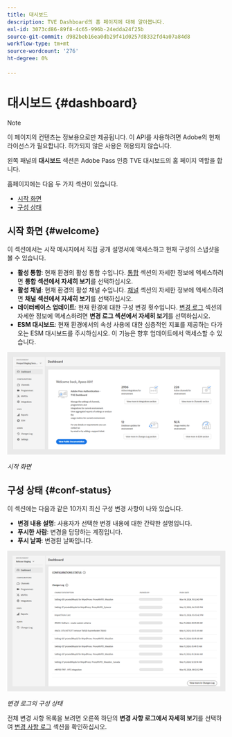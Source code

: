 ```yaml
---
title: 대시보드
description: TVE Dashboard의 홈 페이지에 대해 알아봅니다.
exl-id: 3073cd86-89f8-4c65-996b-24edda24f25b
source-git-commit: d982beb16ea0db29f41d0257d8332fd4a07a84d8
workflow-type: tm+mt
source-wordcount: '276'
ht-degree: 0%

---
```


# 대시보드 {#dashboard}

>[!NOTE]
>
>이 페이지의 컨텐츠는 정보용으로만 제공됩니다. 이 API를 사용하려면 Adobe의 현재 라이선스가 필요합니다. 허가되지 않은 사용은 허용되지 않습니다.

왼쪽 패널의 **대시보드** 섹션은 Adobe Pass 인증 TVE 대시보드의 홈 페이지 역할을 합니다.

홈페이지에는 다음 두 가지 섹션이 있습니다.

* [시작 화면](#welcome-screen)
* [구성 상태](#configuration-status)

## 시작 화면 {#welcome}

이 섹션에서는 시작 메시지에서 직접 공개 설명서에 액세스하고 현재 구성의 스냅샷을 볼 수 있습니다.

* **활성 통합**: 현재 환경의 활성 통합 수입니다. [통합](tve-dashboard-integrations.md) 섹션의 자세한 정보에 액세스하려면 **통합 섹션에서 자세히 보기**&#x200B;를 선택하십시오.
* **활성 채널**: 현재 환경의 활성 채널 수입니다. [채널](tve-dashboard-channels.md) 섹션의 자세한 정보에 액세스하려면 **채널 섹션에서 자세히 보기**&#x200B;를 선택하십시오.
* **데이터베이스 업데이트**: 현재 환경에 대한 구성 변경 횟수입니다. [변경 로그](tve-dashboard-changes-log.md) 섹션의 자세한 정보에 액세스하려면 **변경 로그 섹션에서 자세히 보기**&#x200B;를 선택하십시오.
* **ESM 대시보드**: 현재 환경에서의 속성 사용에 대한 심층적인 지표를 제공하는 다가오는 ESM 대시보드를 주시하십시오. 이 기능은 향후 업데이트에서 액세스할 수 있습니다.

![시작 화면](../assets/tve-dashboard/new-tve-dashboard/dashboard/dashboard-welcome-panel-view.png)

*시작 화면*

## 구성 상태 {#conf-status}

이 섹션에는 다음과 같은 10가지 최신 구성 변경 사항이 나와 있습니다.

* **변경 내용 설명**: 사용자가 선택한 변경 내용에 대한 간략한 설명입니다.
* **푸시한 사람**: 변경을 담당하는 계정입니다.
* **푸시 날짜**: 변경된 날짜입니다.

![변경 로그의 구성 상태](../assets/tve-dashboard/new-tve-dashboard/dashboard/dashboard-configuration-status-panel-view.png)

*변경 로그의 구성 상태*

전체 변경 사항 목록을 보려면 오른쪽 하단의 **변경 사항 로그에서 자세히 보기**&#x200B;를 선택하여 [변경 사항 로그](tve-dashboard-changes-log.md) 섹션을 확인하십시오.
